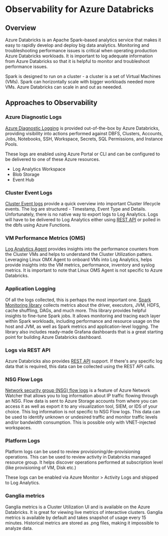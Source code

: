 # Observability for Azure Databricks

## Overview

Azure Databricks is an Apache Spark–based analytics service that makes it easy to rapidly develop and
deploy big data analytics. Monitoring and troubleshooting performance issues is critical when
operating production Azure Databricks workloads. It is important to log adequate information from Azure
Databricks so that it is helpful to monitor and troubleshoot performance issues.

Spark is designed to run on a cluster - a cluster is a set of Virtual Machines (VMs). Spark can
horizontally scale with bigger workloads needed more VMs. Azure Databricks can scale in and out as
neeeded.

## Approaches to Observability

### Azure Diagnostic Logs

[Azure Diagnostic Logging](https://learn.microsoft.com/en-us/azure/databricks/administration-guide/account-settings/azure-diagnostic-logs) is provided out-of-the-box by Azure Databricks, providing
visibility into actions performed against DBFS, Clusters, Accounts, Jobs, Notebooks, SSH, Workspace,
Secrets, SQL Permissions, and Instance Pools.

These logs are enabled using Azure Portal or CLI and can be configured to be delivered to one of these Azure resources.

- Log Analytics Workspace
- Blob Storage
- Event Hub

### Cluster Event Logs

[Cluster Event logs](https://learn.microsoft.com/en-us/azure/databricks/clusters/configure#cluster-log-delivery) provide a quick overview into important Cluster lifecycle events. The
log are structured - Timestamp, Event Type and Details. Unfortunately, there is no native way to export
logs to Log Analytics. Logs will have to be delivered to Log Analytics either using [REST API](https://learn.microsoft.com/en-us/azure/databricks/dev-tools/api/latest/examples#cluster-log-example) or polled in the dbfs using Azure Functions.

### VM Performance Metrics (OMS)

[Log Analytics Agent](https://learn.microsoft.com/en-us/azure/virtual-machines/extensions/oms-linux) provides insights into the performance counters from the Cluster VMs and helps to understand the
Cluster Utilization patters. Leveraging Linux OMX Agent to onboard VMs into Log Analytics, helps
provide insights into the VM metrics, performance, inventory and syslog metrics. It is important to
note that Linux OMS Agent is not specific to Azure Databricks.

### Application Logging

Of all the logs collected, this is perhaps the most important one. [Spark Monitoring library](https://github.com/mspnp/spark-monitoring) collects metrics about the driver, executors, JVM, HDFS, cache
shuffling, DAGs, and much more. This library provides helpful insights to fine-tune Spark jobs. It
allows monitoring and tracing each layer within Spark workloads, including performance and resource
usage on the host and JVM, as well as Spark metrics and application-level logging. The library also
includes ready-made Grafana dashboards that is a great starting point for building Azure Databricks
dashboard.

### Logs via REST API

Azure Databricks also provides [REST API](https://learn.microsoft.com/en-us/azure/databricks/dev-tools/api/latest/) support. If there's any specific log data that is required, this data can be collected using the REST API calls.

### NSG Flow Logs

[Network security group (NSG) flow logs](https://learn.microsoft.com/en-us/azure/network-watcher/network-watcher-nsg-flow-logging-overview) is a feature of Azure Network Watcher that allows you to log
information about IP traffic flowing through an NSG. Flow data is sent to Azure Storage accounts from
where you can access it as well as export it to any visualization tool, SIEM, or IDS of your choice.
This log information is not specific to NSG Flow logs. This data can be used to identify unknown or
undesired traffic and monitor traffic levels and/or bandwidth consumption. This is possible only with
VNET-injected workspaces.

### Platform Logs

Platform logs can be used to review provisioning/de-provisioning operations. This can be used  to
review activity in Databricks managed resource group. It helps discover operations performed at
subscription level (like provisioning of VM, Disk etc.)

These logs can be enabled via Azure Monitor > Activity Logs and shipped to Log Analytics.

### Ganglia metrics

Ganglia metrics is a Cluster Utilization UI and is available on the Azure Databricks. It is great for
viewing live metrics of interactive clusters. Ganglia metrics is available by default and takes
snapshot of usage every 15 minutes. Historical metrics are stored as .png files, making it impossible
to analyze data.
